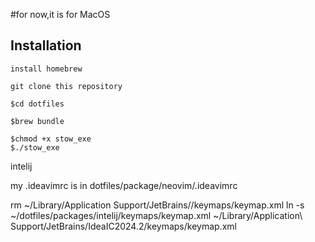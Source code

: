 #for now,it is for MacOS

## Installation
```
install homebrew
```

```
git clone this repository
```

```
$cd dotfiles
```

```
$brew bundle
```

```
$chmod +x stow_exe
$./stow_exe
```

<!-- ``` -->
<!-- curl -o - https://raw.githubusercontent.com/yuki-akiba-jp/dotfiles/main/install_for_macos.sh | sh -->
<!-- ``` -->
<!---->
<!-- ``` -->
<!-- curl -o - https://raw.githubusercontent.com/yuki-akiba-jp/dotfiles/main/install_for_linuxos.sh | sh -->
<!-- ``` -->

intelij

my .ideavimrc is in dotfiles/package/neovim/.ideavimrc

rm ~/Library/Application Support/JetBrains/<product><version>/keymaps/keymap.xml
ln -s ~/dotfiles/packages/intelij/keymaps/keymap.xml ~/Library/Application\ Support/JetBrains/IdeaIC2024.2/keymaps/keymap.xml
